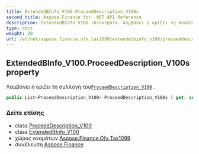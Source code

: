 ```yaml
---
title: ExtendedBInfo_V100.ProceedDescription_V100s
second_title: Aspose.Finance for .NET API Reference
description: ExtendedBInfo_V100 ιδιοκτησία. Λαμβάνει ή ορίζει τη συλλογή τουProceedDescription_V100 .
type: docs
weight: 20
url: /el/net/aspose.finance.ofx.tax1099/extendedbinfo_v100/proceeddescription_v100s/
---
```

## ExtendedBInfo_V100.ProceedDescription_V100s property

Λαμβάνει ή ορίζει τη συλλογή του[`ProceedDescription_V100`](../../proceeddescription_v100/) .

```csharp
public List<ProceedDescription_V100> ProceedDescription_V100s { get; set; }
```

### Δείτε επίσης

* class [ProceedDescription_V100](../../proceeddescription_v100/)
* class [ExtendedBInfo_V100](../)
* χώρος ονομάτων [Aspose.Finance.Ofx.Tax1099](../../extendedbinfo_v100/)
* συνέλευση [Aspose.Finance](../../../)


